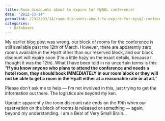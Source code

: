 ```yaml
---
title: Room discounts about to expire for MySQL conference!
date: "2012-03-14"
permalink: /2012/03/14/room-discounts-about-to-expire-for-mysql-conference/
categories:
  - Databases
---
```

My earlier blog post was wrong, our block of rooms for the [conference][1] is still available past the 12th of March. However, there are apparently zero rooms available in the Hyatt other than our reserved block, and our block discount will expire soon (I'm a little hazy on the exact details, because I thought it was the 12th). What I have been told in no uncertain terms is this: "**If you know anyone who plans to attend the conference and needs a hotel room, they should book IMMEDIATELY in our room block or they will not be able to get a room in the Hyatt either at a reasonable rate or at all.**"

Please don't ask me to help &#8212; I'm not involved in this, just trying to get the information out there. The logistics are beyond my ken.

Update: apparently the room discount rate ends on the 19th when our reservation on the block of rooms is released or something &#8212; again, beyond my understanding. I am a Bear of Very Small Brain&#8230;

 [1]: http://www.percona.com/live/mysql-conference-2012/
